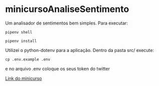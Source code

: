 # minicursoAnaliseSentimento

Um analisador de sentimentos bem simples. Para executar:

` pipenv shell ` 

` pipenv install ` 

Utilizei o python-dotenv para a aplicação. Dentro da pasta src/ execute:

` cp .env.example .env ` 

e no arquivo .env coloque os seus token do twitter

[Link do minicurso](https://github.com/betinacosta/handson-sentiment-analysis)
